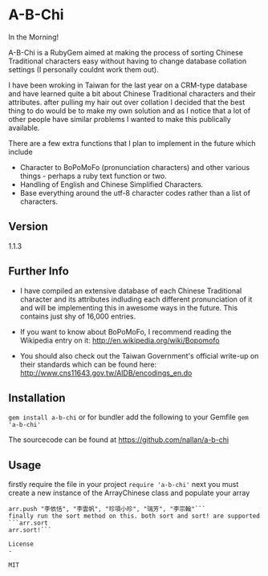 A-B-Chi
=========
In the Morning!

A-B-Chi is a RubyGem aimed at making the process of sorting Chinese Traditional characters easy without having to change database collation settings (I personally couldnt work them out).

I have been wroking in Taiwan for the last year on a CRM-type database and have learned quite a bit about Chinese Traditional characters and their attributes. after pulling my hair out over collation I decided that the best thing to do would be to make my own solution and as I notice that a lot of other people have similar problems I wanted to make this publically available.


There are a few extra functions that I plan to implement in the future which include

  - Character to BoPoMoFo (pronunciation characters) and other various things - perhaps a ruby text function or two.
  - Handling of English and Chinese Simplified Characters.
  - Base everything around the utf-8 character codes rather than a list of characters.

Version
-

1.1.3

Further Info
-----------
- I have compiled an extensive database of each Chinese Traditional character and its attributes indluding each different pronunciation of it and will be implementing this in awesome ways in the future. This contains just shy of 16,000 entries.

- If you want to know about BoPoMoFo, I recommend reading the Wikipedia entry on it: http://en.wikipedia.org/wiki/Bopomofo

- You should also check out the Taiwan Government's official write-up on their standards which can be found here: http://www.cns11643.gov.tw/AIDB/encodings_en.do


Installation
--------------

```gem install a-b-chi```
or for bundler add the following to your Gemfile
```gem 'a-b-chi'```

The sourcecode can be found at https://github.com/nallan/a-b-chi

Usage
--------------

firstly require the file in your project
```require 'a-b-chi'```
next you must create a new instance of the ArrayChinese class and populate your array
```arr = ArrayChinese.new
arr.push "李依恬", "李雲帆", "珍項小珍", "瑞芳", "李宗翰"```
finally run the sort method on this. both sort and sort! are supported
```arr.sort
arr.sort!```

License
-

MIT